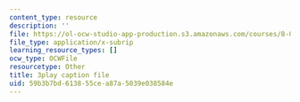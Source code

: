 ```yaml
---
content_type: resource
description: ''
file: https://ol-ocw-studio-app-production.s3.amazonaws.com/courses/8-01sc-classical-mechanics-fall-2016/59b3b7bd613855cea87a5039e038584e_pb5hUGBjS3A.vtt
file_type: application/x-subrip
learning_resource_types: []
ocw_type: OCWFile
resourcetype: Other
title: 3play caption file
uid: 59b3b7bd-6138-55ce-a87a-5039e038584e
---
```

